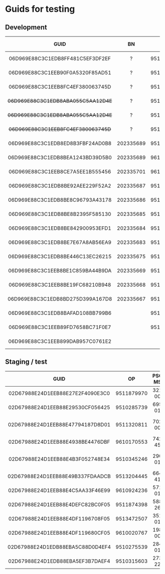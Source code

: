 ﻿# Guids for testing

## Development

| GUID | BN | OP | PSČ MS | PSČ | Birthdate | Valid to | Description | Accepted |
|:----:|:--:|:--:|:------:|:---:|:---------:|:--------:|:------------|:--------:|
| 06D969E88C3C1EDB8FF481C5EF3DF2EF | ? | 9510900405 | 379 01 | 544 01 | 23.05.1952 | ? | ? | &cross; |
| 06D969E88C3C1EEB90F0A5320F85AD51 | ? | 9510900405 | 379 01 | 544 01 | 23.05.1952 | ? | ? | &cross; |
| 06D969E88C3C1EEB8FC4EF380063745D | ? | 9510900404 | 561 51 | 561 51 | 25.01.1946 | ? | ? | &cross; |
| ~~06D969E88C3C1EDB8ABA055C5AA12D4E~~ | ? | 9510900403 | 379 01 | 550 01 | 12.09.1936 | ? | ? | &cross; |
| ~~06D969E88C3C1EDB8ABA055C5AA12D4E~~ | ? | 9510900403 | 379 01 | 550 01 | 12.09.1936 | 2020-12-23 | ? | &cross; |
| ~~06D969E88C3C1EEB8FC4EF380063745D~~ | ? | 9510900404 | 561 51 | 561 51 | 25.01.1946 | 2020-12-23 | ? | &cross; |
| 06D969E88C3C1EDB8ED8B3FBF24AD0B8 | 202335689 | 9510900403 | 379 01 | 550 01 | 12.09.1936 | 2020-12-23 | ? | &check; |
| 06D969E88C3C1EDB8BEA1243BD39D5B0 | 202335689 | 9610834142 | 756 61 | 702 00 | 24.12.1983 | 2020-12-23 | ? | &cross; |
| 06D969E88C3C1EEB8CE7A5EE1B555456 | 202335701 | 9610834142 | 756 61 | 702 00 | 24.12.1983 | 2020-12-23 | ? | &check; |
| 06D969E88C3C1EDB8BE92AEE229F52A2 | 202335687 | 9510900402 | 507 11 | 507 11 | 30.05.1957 | 2020-12-23 | ? | &check; |
| 06D969E88C3C1EDB8BE8C96793A43178 | 202335686 | 9510900402 | 507 11 | 507 11 | 30.05.1957 | 2020-12-23 | ? | &cross; |
| 06D969E88C3C1EDB8BE8B2395F585130 | 202335685 | 9510900402 | 379 01 | 550 01 | 12.09.1936 | 2020-12-23 | ? | &cross; |
| 06D969E88C3C1EDB8BE842900953EFD1 | 202335684 | 9510900403 | 379 01 | 550 01 | 12.09.1936 | 2020-12-23 | ? | &cross; |
| 06D969E88C3C1EDB8BE7E67A8AB56EA9 | 202335683 | 9510900403 | 379 01 | 550 01 | 12.09.1936 | 2020-12-23 | ? | &cross; |
| 06D969E88C3C1EDB8BE446C13EC26215 | 202335675 | 9510900403 | 379 01 | 550 01 | 12.09.1936 | 2020-12-23 | ? | &cross; |
| 06D969E88C3C1EEB8BE1C859BA44B9DA | 202335669 | 9510900403 | 379 01 | 550 01 | 12.09.1936 | 2020-12-23 | ? | &cross; |
| 06D969E88C3C1EEB8BE19FC68210B948 | 202335668 | 9510900403 | 379 01 | 550 01 | 12.09.1936 | 2020-12-23 | ? | &cross; |
| 06D969E88C3C1EDB8BD275D399A167D8 | 202335667 | 9510900403 | 379 01 | 550 01 | 12.09.1936 | 2020-12-23 | ? | &cross; |
| 06D969E88C3C1EDB8BAFAD108BB799B6 | | 9510900403 | 379 01 | 550 01 | 12.09.1936 | 2020-12-23 | ? | &cross; |
| 06D969E88C3C1EEB89FD7658BC71F0E7 | | 9510900403 | 379 01 | 550 01 | 12.09.1936 | 2020-12-31 | ? | &cross; |
| 06D969E88C3C1EEB899DAB957C0761E2 | |            | 550 01 | 550 01 | 12.09.1994 | ? | ? | &cross; |

## Staging / test

| GUID | OP | PSČ MS | PSČ | Birthdate | Valid to | Description | Accepted |
|:----:|:--:|:------:|:---:|:---------:|:--------:|:------------|:--------:|
| 02D67988E24D1EEB88E27E2F4090E3C0 | 9511879970 | 321 00 | 627 00 | 06.09.1957 | 31.12.2020 | Akvizice Univerzál – Standard | &cross; |
| 02D67988E24D1EEB88E29530CF056425 | 9510285739 | 695 01 | 273 05 | 08.12.1974 | 31.12.2020 | Akvizice Bez TZD – Garance 36 | &cross; |
| 02D67988E24D1EEB88E47794187D8D01 | 9511320811 | 702 00 | 702 00 | 07.11.1948 | 30.11.2020 | Refix Extra+ a sleva 10% (Sleva odebraný plyn základní období) | &cross; |
| 02D67988E24D1EEB88E4938BE4476DBF | 9610170553 | 742 45 | 742 45 | 27.04.1964 | 30.11.2020	| Refix EE Optimal (Certifikát zelená elektřina) | &cross; |
| 02D67988E24D1EEB88E4B3F052748E34 | 9510345246 | 290 01 | 290 01 | 04.07.1947 | 30.11.2020 | Retence last call nwow na stávající produkt s odměnou za TZD | &cross; |
| 02D67988E24D1EEB88E49B337FDAADCB | 9513204445 | 664 41 | 664 41 | 14.02.1948 | 30.11.2020 | Retence proaktivní retence na Garance26 se slevou | &cross; |
| 02D67988E24D1EEB88E4C5AA33F46E99 | 9610924236 | 571 01 | 571 01 | 27.11.1989 | 30.11.2020 | Retence volací kampaň na Extra+ a odměnou za TZD | &cross; |
| 02D67988E24D1EEB88E4DEFC82BC0F05 | 9511874398 | 588 26 | 588 26 | 29.11.1975 | 21.12.2020 | Kampaň C-00017102, TEST_2011_EDM_RF_EE_TN | &check; |
| 02D67988E24D1EEB88E4DF1196708F05 | 9513472507 | 351 01 | 351 01 | 25.03.1974 | 21.12.2020 | Kampaň C-00017102, TEST_2011_EDM_RF_EE_TN | &cross; |
| 02D67988E24D1EEB88E4DF119680CF05 | 9610020767 | 198 00 | 190 16 | 18.04.1983 | 21.12.2020 | Kampaň C-00017102, TEST_2011_EDM_RF_EE_TN | &cross; |
| 02D67988E24D1EDB88EBA5C88D0D4EF4 | 9510275539 | 284 01 | 284 01 | 20.03.1953 | 28.12.2020 | Kampaň LC (retence)  - C-00017107	| &cross; |
| 02D67988E24D1EDB88EBA5EF3B7DAEF4 | 9510315603 | 273 22 | 141 00 | 14.06.1958 | 28.12.2020 | Kampaň LC (retence)  - C-00017107 | &cross; |

